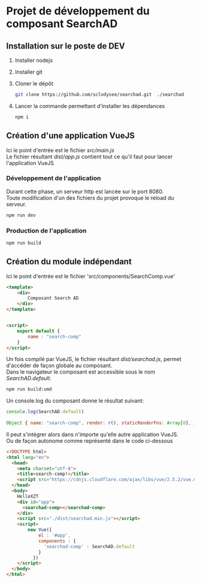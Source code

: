 # Projet de développement du composant SearchAD


## Installation sur le poste de DEV

1. Installer nodejs

2. Installer git

3. Cloner le dépôt 

	```bash
	git clone https://github.com/sclodysee/searchad.git  ./searchad
	```

4. Lancer la commande permettant d'installer les dépendances

	```bash
	npm i
	```

## Création d'une application VueJS
Ici le point d'entrée est le fichier *src/main.js*  
Le fichier résultant *dist/app.js* contient tout ce qu'il faut pour lancer l'application VueJS  

### Développement de l'application
Durant cette phase, un serveur http est lancée sur le port 8080.  
Toute modification d'un des fichiers du projet provoque le reload du serveur.  
```bash
npm run dev
```

### Production  de l'application
```bash
npm run build
```

## Création du module indépendant
Ici le point d'entrée est le fichier 'src/components/SearchComp.vue'

```html
<template>
	<div>
		Composant Search AD
	</div>
</template>


<script>
	export default {
		name : "search-comp"
	}
</script>
```

Un fois compilé par VueJS, le fichier résultant  *dist/searchad.js*, permet d'accéder de façon globale au composant.  
Dans le navigateur le composant est accessible sous le nom *SearchAD.default*.
```bash
npm run build:umd
```  
Un console.log du composant donne le résultat suivant:  

```javascript
console.log(SearchAD.default)
  
Object { name: "search-comp", render: r(), staticRenderFns: Array[0], _compiled: true }
```  

Il peut s'intégrer alors dans n'importe qu'elle autre application VueJS.  
Ou de façon autonome comme représenté dans le code ci-dessous  

```html
<!DOCTYPE html>
<html lang="en">
  <head>
    <meta charset="utf-8">
    <title>search-comp!</title>
    <script src="https://cdnjs.cloudflare.com/ajax/libs/vue/2.5.2/vue.min.js"></script>
  </head>
  <body>
    HelloXZT
    <div id="app">
      <searchad-comp></searchad-comp>
    </div>
    <script src="./dist/searchad.min.js"></script>
    <script>  
        new Vue({ 
            el : '#app',
            components : {
              'searchad-comp' : SearchAD.default
            }
          })
    </script>  
  </body>
</html>

```
